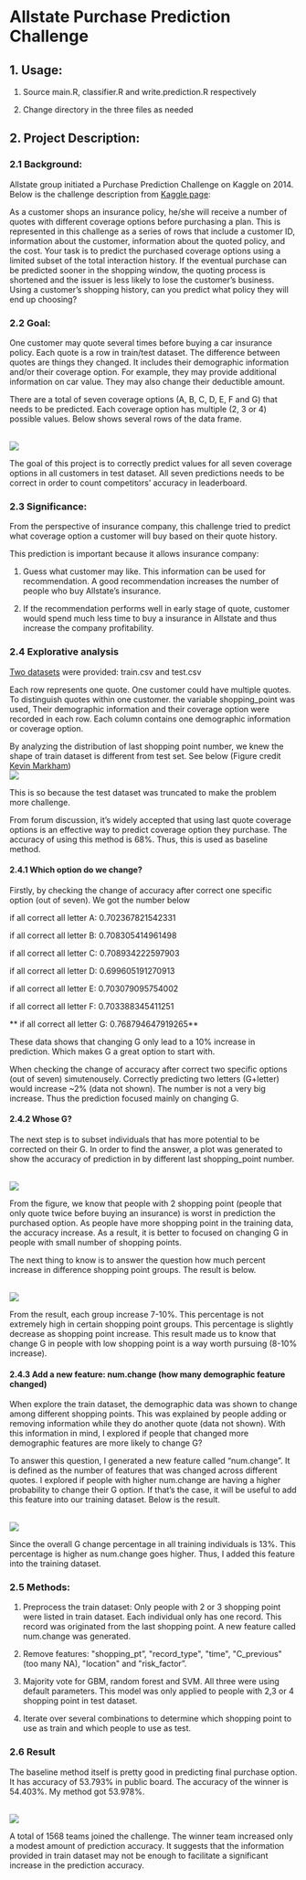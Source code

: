 # Allstate Purchase Prediction Challenge 


## 1. Usage:
1. Source main.R, classifier.R and write.prediction.R respectively

2. Change directory in the three files as needed


## 2. Project Description: 
### 2.1 Background: 
Allstate group initiated a Purchase Prediction Challenge on Kaggle on 2014. Below is the challenge description from [Kaggle page](https://www.kaggle.com/c/allstate-purchase-prediction-challenge):

As a customer shops an insurance policy, he/she will receive a number of quotes with different coverage options before purchasing a plan. This is represented in this challenge as a series of rows that include a customer ID, information about the customer, information about the quoted policy, and the cost. Your task is to predict the purchased coverage options using a limited subset of the total interaction history. If the eventual purchase can be predicted sooner in the shopping window, the quoting process is shortened and the issuer is less likely to lose the customer’s business. 
Using a customer’s shopping history, can you predict what policy they will end up choosing?


### 2.2 Goal:

One customer may quote several times before buying a car insurance policy. Each quote is a row in train/test dataset. The difference between quotes are things they changed. It includes their demographic information and/or their coverage option. For example, they may provide additional information on car value. They may also change their deductible amount. 

There are a total of seven coverage options (A, B, C, D, E, F and G) that needs to be predicted. Each coverage option has multiple (2, 3 or 4) possible values. Below shows several rows of the data frame. 

<br />![](pics/fig-2.png)

The goal of this project is to correctly predict values for all seven coverage options in all customers in test dataset. All seven predictions needs to be correct in order to count competitors’ accuracy in leaderboard. 
### 2.3 Significance: 

From the perspective of insurance company, this challenge tried to predict what coverage option a customer will buy based on their quote history. 

This prediction is important because it allows insurance company:

1. Guess what customer may like. This information can be used for recommendation. A good recommendation increases the number of people who buy Allstate’s insurance. 

2. If the recommendation performs well in early stage of quote, customer would spend much less time to buy a insurance in Allstate and thus increase the company profitability.

### 2.4 Explorative analysis
[Two datasets](http://www.kaggle.com/c/allstate-purchase-prediction-challenge/data) were provided: train.csv and test.csv 

Each row represents one quote. One customer could have multiple quotes. To distinguish quotes within one customer. the variable shopping_point was used, Their demographic information and their coverage option were recorded in each row. Each column contains one demographic information or coverage option.

By analyzing the distribution of last shopping point number, we knew the shape of train dataset is different from test set. See below (Figure credit [Kevin Markham](https://github.com/dpei/Allstate_purchase_prediction))
<br />![](pics/allstate-viz-1.png)

This is so because the test dataset was truncated to make the problem more challenge. 

From forum discussion, it’s widely accepted that using last quote coverage options is an effective way to predict coverage option they purchase. The accuracy of using this method is 68%. Thus, this is used as baseline method.


#### 2.4.1 Which option do we change?
Firstly, by checking the change of accuracy after correct one specific option (out of seven). We got the number below

if all correct all letter A: 0.702367821542331

if all correct all letter B: 0.708305414961498

if all correct all letter C: 0.708934222597903

if all correct all letter D: 0.699605191270913

if all correct all letter E: 0.703079095754002

if all correct all letter F: 0.703388345411251

** if all correct all letter G: 0.768794647919265**

These data shows that changing G only lead to a 10% increase in prediction. Which makes G a great option to start with. 

When checking the change of accuracy after correct two specific options (out of seven) simutenousely. Correctly predicting two letters (G+letter) would increase ~2% (data not shown). The number is not a very big increase. Thus the prediction focused mainly on changing G.


#### 2.4.2 Whose G?
The next step is to subset individuals that has more potential to be corrected on their G. In order to find the answer, a plot was generated to show the accuracy of prediction in by different last shopping_point number. 


<br />![](pics/fig-3.png)

From the figure, we know that people with 2 shopping point (people that only quote twice before buying an insurance) is worst in prediction the purchased option. As people have more shopping point in the training data, the accuracy increase. As a result, it is better to focused on changing G in people with small number of shopping points.

The next thing to know is to answer the question how much percent increase in difference shopping point groups. The result is below. 

<br />![](pics/fig-4.png)

From the result, each group increase 7-10%. This percentage is not extremely high in certain shopping point groups. This percentage is slightly decrease as shopping point increase. This result made us to know that change G in people with low shopping point is a way worth pursuing (8-10% increase).


#### 2.4.3 Add a new feature: num.change (how many demographic feature changed)

When explore the train dataset, the demographic data was shown to change among different shopping points. This was explained by people adding or removing information while they do another quote (data not shown). With this information in mind, I explored if people that changed more demographic features are more likely to change G? 

To answer this question, I generated a new feature called “num.change”. It is defined as the number of features that was changed across different quotes. I explored if people with higher num.change are having a higher probability to change their G option. If that’s the case, it will be useful to add this feature into our training dataset. Below is the result. 

<br />![](pics/fig-5.png)

Since the overall G change percentage in all training individuals is 13%. This percentage is higher as num.change goes higher. Thus, I added this feature into the training dataset.

### 2.5 Methods:

1. Preprocess the train dataset: Only people with 2 or 3 shopping point were listed in train dataset. Each individual only has one record. This record was originated from the last shopping point. A new feature called num.change was generated.

2. Remove features: "shopping_pt”, "record_type", "time", "C_previous" (too many NA), "location" and "risk_factor”.

3. Majority vote for GBM, random forest and SVM. All three were using default parameters. This model was only applied to people with 2,3 or 4 shopping point in test dataset.

4. Iterate over several combinations to determine which shopping point to use as train and which people to use as test.


### 2.6 Result

The baseline method itself is pretty good in predicting final purchase option. 
It has accuracy of 53.793% in public board. The accuracy of the winner is 54.403%. My method got 53.978%.

<br />![](pics/fig-6.png)

A total of 1568 teams joined the challenge. The winner team increased only a modest amount of prediction accuracy. It suggests that the information provided in train dataset may not be enough to facilitate a significant increase in the prediction accuracy.


